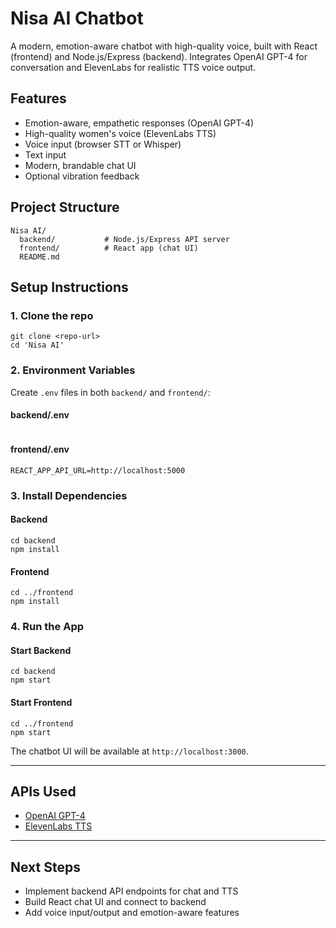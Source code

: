 # Nisa AI Chatbot

A modern, emotion-aware chatbot with high-quality voice, built with React (frontend) and Node.js/Express (backend). Integrates OpenAI GPT-4 for conversation and ElevenLabs for realistic TTS voice output.

## Features
- Emotion-aware, empathetic responses (OpenAI GPT-4)
- High-quality women's voice (ElevenLabs TTS)
- Voice input (browser STT or Whisper)
- Text input
- Modern, brandable chat UI
- Optional vibration feedback

## Project Structure

```
Nisa AI/
  backend/           # Node.js/Express API server
  frontend/          # React app (chat UI)
  README.md
```

## Setup Instructions

### 1. Clone the repo

```
git clone <repo-url>
cd 'Nisa AI'
```

### 2. Environment Variables

Create `.env` files in both `backend/` and `frontend/`:

#### backend/.env
```

```

#### frontend/.env
```
REACT_APP_API_URL=http://localhost:5000
```

### 3. Install Dependencies

#### Backend
```
cd backend
npm install
```

#### Frontend
```
cd ../frontend
npm install
```

### 4. Run the App

#### Start Backend
```
cd backend
npm start
```

#### Start Frontend
```
cd ../frontend
npm start
```

The chatbot UI will be available at `http://localhost:3000`.

---

## APIs Used
- [OpenAI GPT-4](https://platform.openai.com/docs/api-reference/chat)
- [ElevenLabs TTS](https://docs.elevenlabs.io/api-reference/text-to-speech)

---

## Next Steps
- Implement backend API endpoints for chat and TTS
- Build React chat UI and connect to backend
- Add voice input/output and emotion-aware features 